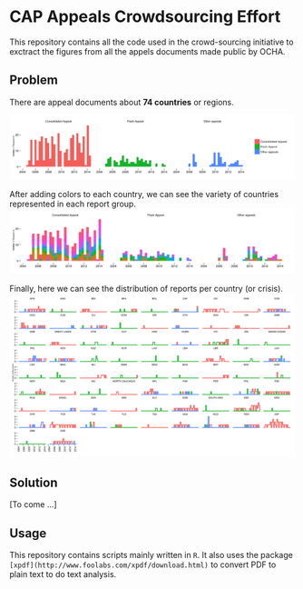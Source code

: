 CAP Appeals Crowdsourcing Effort
================================

This repository contains all the code used in the crowd-sourcing initiative to exctract the figures from all the appels documents made public by OCHA.


Problem
-------

There are appeal documents about **74 countries** or regions.

![Comparing appeals by type.](plot/bar_plot_source.png)

After adding colors to each country, we can see the variety of countries represented in each report group.
![Comparing appeals by type and colored by country.](plot/bar_plot_country.png)

Finally, here we can see the distribution of reports per country (or crisis).
![Comparing the type of appeals by country / crisis.](plot/steps_country.png)


Solution
--------

[To come ...]



Usage
-----

This repository contains scripts mainly written in `R`. It also uses the package `[xpdf](http://www.foolabs.com/xpdf/download.html)` to convert PDF to plain text to do text analysis.